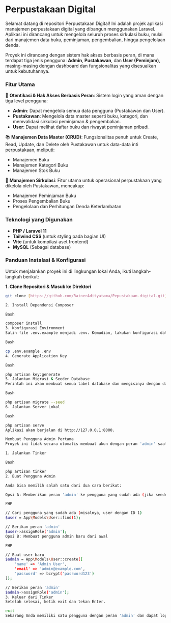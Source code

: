 # Perpustakaan Digital

Selamat datang di repositori Perpustakaan Digital! Ini adalah projek aplikasi manajemen perpustakaan digital yang dibangun menggunakan Laravel. Aplikasi ini dirancang untuk mengelola seluruh proses sirkulasi buku, mulai dari manajemen data buku, peminjaman, pengembalian, hingga pengelolaan denda.

Proyek ini dirancang dengan sistem hak akses berbasis peran, di mana terdapat tiga jenis pengguna: **Admin**, **Pustakawan**, dan **User (Peminjam)**, masing-masing dengan dashboard dan fungsionalitas yang disesuaikan untuk kebutuhannya.

### Fitur Utama

🔐 **Otentikasi & Hak Akses Berbasis Peran**: Sistem login yang aman dengan tiga level pengguna:
- **Admin**: Dapat mengelola semua data pengguna (Pustakawan dan User).
- **Pustakawan**: Mengelola data master seperti buku, kategori, dan memvalidasi sirkulasi peminjaman & pengembalian.
- **User**: Dapat melihat daftar buku dan riwayat peminjaman pribadi.

📚 **Manajemen Data Master (CRUD)**: Fungsionalitas penuh untuk Create, Read, Update, dan Delete oleh Pustakawan untuk data-data inti perpustakaan, meliputi:
- Manajemen Buku
- Manajemen Kategori Buku
- Manajemen Stok Buku

🔄 **Manajemen Sirkulasi**: Fitur utama untuk operasional perpustakaan yang dikelola oleh Pustakawan, mencakup:
- Manajemen Peminjaman Buku
- Proses Pengembalian Buku
- Pengelolaan dan Perhitungan Denda Keterlambatan

### Teknologi yang Digunakan

- **PHP / Laravel 11**
- **Tailwind CSS** (untuk styling pada bagian UI)
- **Vite** (untuk kompilasi aset frontend)
- **MySQL** (Sebagai database)

### Panduan Instalasi & Konfigurasi

Untuk menjalankan proyek ini di lingkungan lokal Anda, ikuti langkah-langkah berikut:

**1. Clone Repositori & Masuk ke Direktori**
```bash
git clone [https://github.com/RainerAdityatama/Pepustakaan-digital.git](https://github.com/RainerAdityatama/Pepustakaan-digital.git) && cd Pepustakaan-digital

2. Install Dependensi Composer

Bash

composer install
3. Konfigurasi Environment
Salin file .env.example menjadi .env. Kemudian, lakukan konfigurasi database (DB_DATABASE, DB_USERNAME, DB_PASSWORD) di dalam file .env.

Bash

cp .env.example .env
4. Generate Application Key

Bash

php artisan key:generate
5. Jalankan Migrasi & Seeder Database
Perintah ini akan membuat semua tabel database dan mengisinya dengan data awal.

Bash

php artisan migrate --seed
6. Jalankan Server Lokal

Bash

php artisan serve
Aplikasi akan berjalan di http://127.0.0.1:8000.

Membuat Pengguna Admin Pertama
Proyek ini tidak secara otomatis membuat akun dengan peran 'admin' saat proses seeding. Anda perlu membuatnya secara manual melalui Tinker setelah instalasi selesai.

1. Jalankan Tinker

Bash

php artisan tinker
2. Buat Pengguna Admin

Anda bisa memilih salah satu dari dua cara berikut:

Opsi A: Memberikan peran 'admin' ke pengguna yang sudah ada (jika seeder membuat pengguna)

PHP

// Cari pengguna yang sudah ada (misalnya, user dengan ID 1)
$user = App\Models\User::find(1);

// Berikan peran 'admin'
$user->assignRole('admin');
Opsi B: Membuat pengguna admin baru dari awal

PHP

// Buat user baru
$admin = App\Models\User::create([
    'name' => 'Admin User',
    'email' => 'admin@example.com',
    'password' => bcrypt('password123')
]);

// Berikan peran 'admin'
$admin->assignRole('admin');
3. Keluar dari Tinker
Setelah selesai, ketik exit dan tekan Enter.

exit
Sekarang Anda memiliki satu pengguna dengan peran 'admin' dan dapat login untuk mulai mengelola aplikasi.
